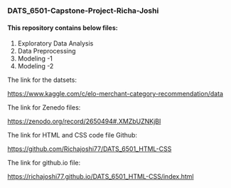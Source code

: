 ### DATS_6501-Capstone-Project-Richa-Joshi

#### This repository contains below files:

1. Exploratory Data Analysis
2. Data Preprocessing
3. Modeling -1
4. Modeling -2

The link for the datsets:

https://www.kaggle.com/c/elo-merchant-category-recommendation/data

The link for Zenedo files:

https://zenodo.org/record/2650494#.XMZbUZNKjBI


The link for HTML and CSS code file Github:

https://github.com/Richajoshi77/DATS_6501_HTML-CSS


The link for github.io file:

https://richajoshi77.github.io/DATS_6501_HTML-CSS/index.html






